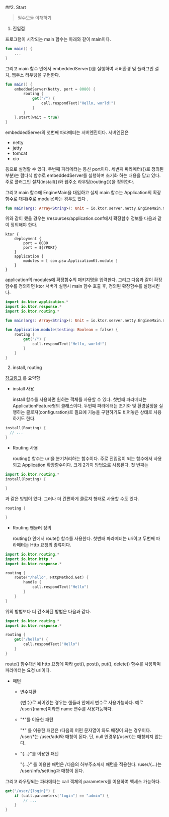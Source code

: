 ##2. Start
> 필수모듈 이해하기  

1. 진입점

프로그램이 시작되는 main 함수는 아래와 같이 main이다.

~~~kotlin
fun main() {
    ...
}
~~~   
그리고 main 함수 안에서 embeddedServer()를 실행하여 서버환경 및 플러그인 설치, 웹주소 라우팅을 구현한다. 
~~~kotlin
fun main() {
    embeddedServer(Netty, port = 8080) {
        routing {
            get("/") {
                call.respondText("Hello, world!")
            }
        }
    }.start(wait = true)
}
~~~   

embeddedServer의 첫번째 파라메터는 서버엔진이다. 서버엔진은
- netty
- jetty
- tomcat
- cio

등으로 설정할 수 있다. 두번째 파라메터는 통신 port이다. 세번째 파라메터({}로 정의된 부분)는 람다식 함수로 embeddedServer를 실행하며 초기화 하는 내용을 담고 있다.
주로 플러그인 설치(install{})와 웹주소 라우팅(routing{})을 정의한다.  

그리고 main 함수에 EngineMain을 대입하고 실제 main 함수는 Application의 확장함수로 대체(주로 module)하는 경우도 있다 .

~~~kotlin
fun main(args: Array<String>): Unit = io.ktor.server.netty.EngineMain.main(args)
~~~

위와 같이 했을 경우는 /resources/application.conf에서 확장함수 정보를 다음과 같이 정의해야 한다.

~~~
ktor {
    deployment {
        port = 8080
        port = ${?PORT}
    }
    application {
        modules = [ com.psw.ApplicationKt.module ]
    }
}

~~~

application의 modules에 확장함수의 패키지명을 입력한다. 
그리고 다음과 같이 확장함수를 정의하면 ktor 서버가 실행시 main 함수 호출 후, 정의된 확장함수를 실행시킨다.

~~~kotlin
import io.ktor.application.*
import io.ktor.response.*
import io.ktor.routing.*

fun main(args: Array<String>): Unit = io.ktor.server.netty.EngineMain.main(args)

fun Application.module(testing: Boolean = false) {
    routing {
        get("/") {
            call.respondText("Hello, world!")
        }
    }
}
~~~


2. install, routing

[참고링크](https://ktor.io/docs/routing-in-ktor.html#define_route) 를 요약함 

- install 사용

  install 함수를 사용하면 원하는 객체를 사용할 수 있다. 첫번째 파라메터는 ApplicationFeature형의 클래스이다. 
  두번째 파라메터는 초기화 및 환경설정을 실행하는 클로져(configuration)로 필요에 기능을 구현하기도 비어놓은 상태로 사용하기도 한다.   
  
~~~kotlin
install(Routing) {
  // ...
}
~~~

- Routing 사용
  
  routing() 함수는 url을 분기처리하는 함수이다.
  주로 진입점이 되는 함수에서 사용되고 Application 확장함수이다.
  크게 2가지 방법으로 사용된다. 첫 번째는
~~~kotlin
import io.ktor.routing.*
install(Routing) {
    
}
~~~
과 같은 방법이 있다. 그러나 더 간편하게 클로져 형태로 사용할 수도 있다.
~~~kotlin
routing {

}
~~~

- Routing 핸들러 정의 

  routing{} 안에서 route() 함수를 사용한다. 
  첫번째 파라메터는 uri이고 두번째 파라메터는 Http 요청의 종류이다. 
  
~~~kotlin
import io.ktor.routing.*
import io.ktor.http.*
import io.ktor.response.*

routing {
    route("/hello", HttpMethod.Get) {
        handle {
            call.respondText("Hello")
        }
    }
}
~~~

위의 방법보다 더 간소화된 방법은 다음과 같다. 

~~~kotlin
import io.ktor.routing.*
import io.ktor.response.*

routing {
    get("/hello") {
        call.respondText("Hello")
    }
}
~~~
route() 함수대신에 http 요청에 따라 get(), post(), put(), delete() 함수를 사용하며 파라메터는 요청 uri이다. 


- 패턴
  - 변수치환
    
    {변수}로 되어있는 경우는 핸들러 안에서 변수로 사용가능하다. 예로 /user/{name}이라면 name 변수를 사용가능하다.
  - "*"를 이용한 패턴
    
    "*" 를 이용한 패턴은 /다음의 어떤 문자열이 와도 매칭이 되는 경우이다. /user/*는 /user/add와 매칭이 된다. 단, null 인경우(/user/)는 매칭되지 않는다.
  - "{...}"를 이용한 패턴 

    "{...}" 를 이용한 패턴은 /다음의 하부주소까지 패턴을 적용한다. /user/{...}는 /user/info/setting과 매칭이 된다. 

그리고 라우팅되는 파라메터는 call 객체의 parameters를 이용하여 액세스 가능하다. 
~~~kotlin
get("/user/{login}") {
    if (call.parameters["login"] == "admin") {
        // ...
    }
}
~~~

